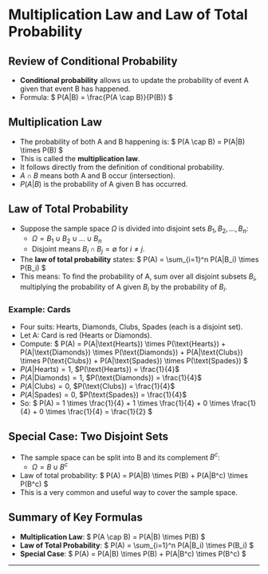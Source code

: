# Multiplication Law and Law of Total Probability

## Review of Conditional Probability
- **Conditional probability** allows us to update the probability of event A given that event B has happened.
- Formula: 
  $
  P(A|B) = \frac{P(A \cap B)}{P(B)}
  $

## Multiplication Law
- The probability of both A and B happening is:
  $
  P(A \cap B) = P(A|B) \times P(B)
  $
- This is called the **multiplication law**.
- It follows directly from the definition of conditional probability.
- $A \cap B$ means both A and B occur (intersection).
- $P(A|B)$ is the probability of A given B has occurred.

## Law of Total Probability
- Suppose the sample space $\Omega$ is divided into disjoint sets $B_1, B_2, \ldots, B_n$:
  - $\Omega = B_1 \cup B_2 \cup \ldots \cup B_n$
  - Disjoint means $B_i \cap B_j = \emptyset$ for $i \neq j$.
- The **law of total probability** states:
  $
  P(A) = \sum_{i=1}^n P(A|B_i) \times P(B_i)
  $
- This means: To find the probability of A, sum over all disjoint subsets $B_i$, multiplying the probability of A given $B_i$ by the probability of $B_i$.

### Example: Cards
- Four suits: Hearts, Diamonds, Clubs, Spades (each is a disjoint set).
- Let A: Card is red (Hearts or Diamonds).
- Compute:
  $
  P(A) = P(A|\text{Hearts}) \times P(\text{Hearts}) + P(A|\text{Diamonds}) \times P(\text{Diamonds}) + P(A|\text{Clubs}) \times P(\text{Clubs}) + P(A|\text{Spades}) \times P(\text{Spades})
  $
- $P(A|\text{Hearts}) = 1$, $P(\text{Hearts}) = \frac{1}{4}$
- $P(A|\text{Diamonds}) = 1$, $P(\text{Diamonds}) = \frac{1}{4}$
- $P(A|\text{Clubs}) = 0$, $P(\text{Clubs}) = \frac{1}{4}$
- $P(A|\text{Spades}) = 0$, $P(\text{Spades}) = \frac{1}{4}$
- So:
  $
  P(A) = 1 \times \frac{1}{4} + 1 \times \frac{1}{4} + 0 \times \frac{1}{4} + 0 \times \frac{1}{4} = \frac{1}{2}
  $

## Special Case: Two Disjoint Sets
- The sample space can be split into B and its complement $B^c$:
  - $\Omega = B \cup B^c$
- Law of total probability:
  $
  P(A) = P(A|B) \times P(B) + P(A|B^c) \times P(B^c)
  $
- This is a very common and useful way to cover the sample space.

## Summary of Key Formulas
- **Multiplication Law**:
  $
  P(A \cap B) = P(A|B) \times P(B)
  $
- **Law of Total Probability**:
  $
  P(A) = \sum_{i=1}^n P(A|B_i) \times P(B_i)
  $
- **Special Case**:
  $
  P(A) = P(A|B) \times P(B) + P(A|B^c) \times P(B^c)
  $

***
